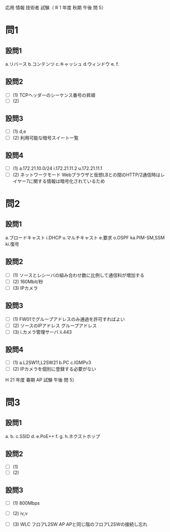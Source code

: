 
応用 情報 技術者 試験（ R 1 年度 秋期 午後 問 5）

# 問1

## 設問1

a.リバース
b.コンテンツ
c.キャッシュ
d.ウィンドウ
e.
f.

## 設問2

- [ ] (1)
TCPヘッダーのシーケンス番号の昇順
- [ ] (2)

## 設問3

- [ ] (1)
d,e
- [ ] (2)
利用可能な暗号スイート一覧

## 設問4

- [ ] (1)
a.172.21.10.0/24
i.172.21.11.2
u.172.21.11.1
- [ ] (2)
ネットワークモード
Webブラウザと仮想LBとの間のHTTP/2通信時はレイヤー7に関する情報は暗号化されているため

# 問2

## 設問1

a.ブロードキャスト
i.DHCP
u.マルチキャスト
e.要求
o.OSPF
ka.PIM-SM,SSM
ki.復号

## 設問2

- [ ] (1)
ソースとレシーバの組み合わせ数に比例して通信料が増加する
- [ ] (2)
160Mbit/秒
- [ ] (3)
IPカメラ

## 設問3

- [ ] (1)
FW01でグループアドレスのみ通過を許可すればよい
- [ ] (2)
ソースのIPアドレス
グループアドレス
- [ ] (3)
i.カメラ管理サーバ
ii.443

## 設問4

- [ ] (1)
a.L2SW11,L2SW21
b.PC
c.IGMPv3
- [ ] (2)
IPカメラを個別に登録する必要がない

H 21 年度 春期 AP 試験 午後 問 5）

# 問3

## 設問1

a.
b.
c.SSID
d.
e.PoE++
f.
g.
h.ネクストホップ

## 設問2

- [ ] (1)
- [ ] (2)

## 設問3

- [ ] (1)
800Mbps
- [ ] (2)
iv,v

- [ ] (3)
WLC
フロアL2SW
AP
APと同じ階のフロアL2SWの接続し忘れ